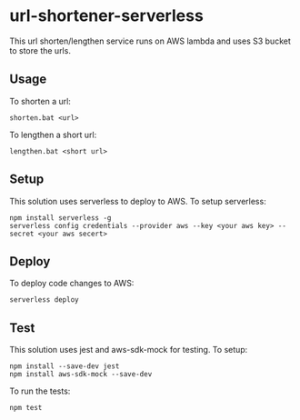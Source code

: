 # url-shortener-serverless
This url shorten/lengthen service runs on AWS lambda and uses S3 bucket to store the urls.

## Usage
To shorten a url:
```
shorten.bat <url>
```

To lengthen a short url:
```
lengthen.bat <short url>
```

## Setup
This solution uses serverless to deploy to AWS. To setup serverless:
```
npm install serverless -g
serverless config credentials --provider aws --key <your aws key> --secret <your aws secert>
```

## Deploy
To deploy code changes to AWS:
```
serverless deploy
```

## Test
This solution uses jest and aws-sdk-mock for testing. To setup:
```
npm install --save-dev jest
npm install aws-sdk-mock --save-dev
```

To run the tests:
```
npm test
```